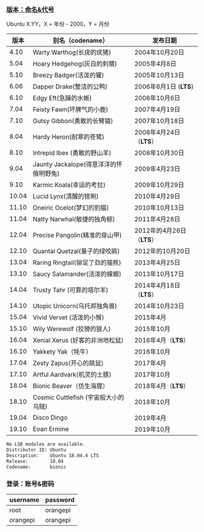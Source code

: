 ### 

### [版本：命名&代号](https://blog.csdn.net/zhengmx100/article/details/78352773) 

Ubuntu X.YY，X = 年份 - 2000，Y = 月份


|版本 | 别名（codename） |发布日期|
| ---| --|-- |
|   4.10   |   Warty Warthog(长疣的疣猪)   |   2004年10月20日 |
|   5.04   |   Hoary Hedgehog(灰白的刺猬)   |   2005年4月8日 |
|   5.10   |   Breezy Badger(活泼的獾)   |   2005年10月13日 |
|   6.06   |   Dapper Drake(整洁的公鸭)   | 2006年6月1日 (**LTS**) |
|   6.10   |   Edgy Eft(急躁的水蜥)   |   2006年10月6日 |
|   7.04   |   Feisty Fawn(坏脾气的小鹿)   |   2007年4月19日 |
|   7.10   |   Gutsy Gibbon(勇敢的长臂猿)   |   2007年10月18日 |
|   8.04   |   Hardy Heron(耐寒的苍鹭)   | 2008年4月24日（**LTS**） |
|   8.10   |   Intrepid Ibex (勇敢的野山羊)   |   2008年10月30日 |
|   9.04   |   Jaunty Jackalope(得意洋洋的怀俄明野兔)   |   2009年4月23日 |
|   9.10   |   Karmic Koala(幸运的考拉)   |   2009年10月29日 |
|   10.04   |   Lucid Lynx(清醒的猞猁)   |   2010年4月29日 |
|   11.10   |   Oneiric Ocelot(梦幻的豹猫)   |   2010年10月13日 |
|   11.04   |   Natty Narwhal(敏捷的独角鲸)   |   2011年4月28日 |
|   12.04   |   Precise Pangolin(精准的穿山甲)   | 2012年的4月26日（**LTS**） |
|   12.10   |   Quantal Quetzal(量子的绿咬鹃)   |   2012年的10月20日 |
|   13.04   |   Raring Ringtail(铆足了劲的猫熊)   |   2013年4月25日 |
|   13.10   |   Saucy Salamander(活泼的蝾螈)   |   2013年10月17日 |
|   14.04   |   Trusty Tahr (可靠的塔尔羊)   | 2014年4月18日（**LTS**） |
|   14.10   |   Utopic Unicorn(乌托邦独角兽)   |   2014年10月23日 |
|   15.04   |   Vivid Vervet (活泼的小猴)   |   2015年4月 |
|   15.10   |   Wily Werewolf (狡猾的狼人)   |   2015年10月    |
|   16.04   |   Xenial Xerus (好客的非洲地松鼠)   | 2016年4月（**LTS**） |
|   16.10   |   Yakkety Yak（牦牛）   |   2016年10月 |
|   17.04   |   Zesty Zapus(开心的跳鼠)   |   2017年4月 |
|   17.10   |   Artful Aardvark(机灵的土豚)   |   2017年10月 |
|   18.04   |   Bionic Beaver（仿生海狸）   | 2018年4月（**LTS**） |
|18.10|Cosmic Cuttlefish (宇宙般大小的乌贼)|	2018年10月 |
|19.04|Disco Dingo|	2019年4月 |
|19.10|Eoan Ermine|	2019年10月 |

```bash
No LSB modules are available.
Distributor ID: Ubuntu
Description:    Ubuntu 18.04.4 LTS
Release:        18.04
Codename:       bionic
```

### 登录：账号&密码

| username | password |
| -------- | -------- |
| root     | orangepi |
| orangepi | orangepi |


